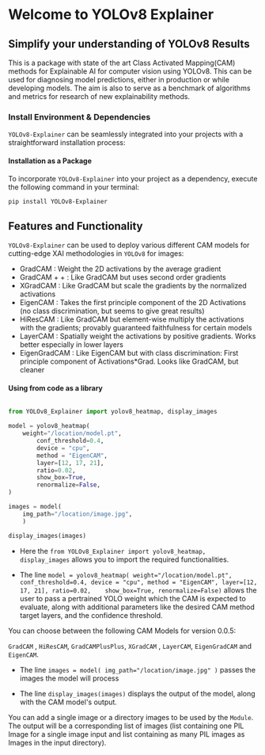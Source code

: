 # Welcome to YOLOv8 Explainer

## Simplify your understanding of YOLOv8 Results
This is a package with state of the art Class Activated Mapping(CAM) methods for Explainable AI for computer vision using YOLOv8. This can be used for diagnosing model predictions, either in production or while developing models. The aim is also to serve as a benchmark of algorithms and metrics for research of new explainability methods.

### Install Environment & Dependencies

`YOLOv8-Explainer` can be seamlessly integrated into your projects with a straightforward installation process:

#### Installation as a Package

To incorporate `YOLOv8-Explainer` into your project as a dependency, execute the following command in your terminal:

```bash
pip install YOLOv8-Explainer
```
## Features and Functionality

`YOLOv8-Explainer`  can be used to deploy various different CAM models for cutting-edge XAI methodologies in `YOLOv8` for images:

- GradCAM : Weight the 2D activations by the average gradient
- GradCAM + + : Like GradCAM but uses second order gradients
- XGradCAM : Like GradCAM but scale the gradients by the normalized activations
- EigenCAM : Takes the first principle component of the 2D Activations (no class discrimination, but seems to give great results)
- HiResCAM : Like GradCAM but element-wise multiply the activations with the gradients; provably guaranteed faithfulness for certain models
- LayerCAM : Spatially weight the activations by positive gradients. Works better especially in lower layers
- EigenGradCAM : Like EigenCAM but with class discrimination: First principle component of Activations*Grad. Looks like GradCAM, but cleaner

#### Using from code as a library

```python

from YOLOv8_Explainer import yolov8_heatmap, display_images

model = yolov8_heatmap(
    weight="/location/model.pt", 
        conf_threshold=0.4, 
        device = "cpu", 
        method = "EigenCAM", 
        layer=[12, 17, 21],
        ratio=0.02,
        show_box=True,
        renormalize=False,
)

images = model(
    img_path="/location/image.jpg", 
    )

display_images(images)

```
- Here the `from YOLOv8_Explainer import yolov8_heatmap, display_images` allows you to import the required functionalities. 

- The line `model = yolov8_heatmap( weight="/location/model.pt", conf_threshold=0.4, device = "cpu", method = "EigenCAM", layer=[12, 17, 21], ratio=0.02,    show_box=True, renormalize=False)` allows the user to pass a pertrained YOLO weight which the CAM is expected to evaluate, along with additional parameters like the desired CAM method target layers, and the confidence threshold.

You can choose between the following CAM Models for version 0.0.5:

`GradCAM` , `HiResCAM`, `GradCAMPlusPlus`, `XGradCAM` , `LayerCAM`, `EigenGradCAM` and `EigenCAM`.

- The line `images = model( img_path="/location/image.jpg" )` passes the images the model will process

- The line `display_images(images)` displays the output of the model, along with the CAM model's output. 

You can add a single image or a directory images to be used by the `Module`. The output will be a corresponding list of images (list containing one PIL Image for a single image input and list containing as many PIL images as Images in the input directory).

